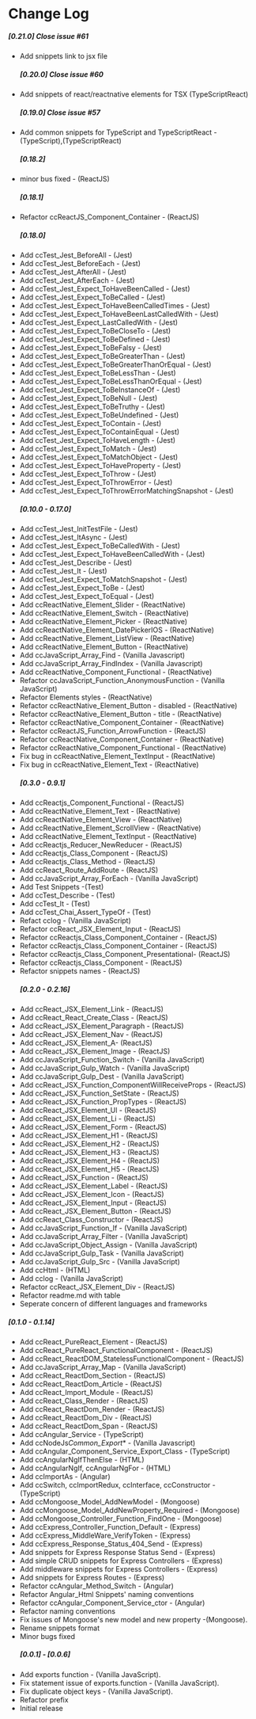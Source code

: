 # Change Log

##### [0.21.0] Close issue #61

* Add snippets link to jsx file
  ##### [0.20.0] Close issue #60
* Add snippets of react/reactnative elements for TSX (TypeScriptReact)
  ##### [0.19.0] Close issue #57
* Add common snippets for TypeScript and TypeScriptReact - (TypeScript),(TypeScriptReact)
  ##### [0.18.2]
* minor bus fixed - (ReactJS)
  ##### [0.18.1]
* Refactor ccReactJS_Component_Container - (ReactJS)
  ##### [0.18.0]
* Add ccTest_Jest_BeforeAll - (Jest)
* Add ccTest_Jest_BeforeEach - (Jest)
* Add ccTest_Jest_AfterAll - (Jest)
* Add ccTest_Jest_AfterEach - (Jest)
* Add ccTest_Jest_Expect_ToHaveBeenCalled - (Jest)
* Add ccTest_Jest_Expect_ToBeCalled - (Jest)
* Add ccTest_Jest_Expect_ToHaveBeenCalledTimes - (Jest)
* Add ccTest_Jest_Expect_ToHaveBeenLastCalledWith - (Jest)
* Add ccTest_Jest_Expect_LastCalledWith - (Jest)
* Add ccTest_Jest_Expect_ToBeCloseTo - (Jest)
* Add ccTest_Jest_Expect_ToBeDefined - (Jest)
* Add ccTest_Jest_Expect_ToBeFalsy - (Jest)
* Add ccTest_Jest_Expect_ToBeGreaterThan - (Jest)
* Add ccTest_Jest_Expect_ToBeGreaterThanOrEqual - (Jest)
* Add ccTest_Jest_Expect_ToBeLessThan - (Jest)
* Add ccTest_Jest_Expect_ToBeLessThanOrEqual - (Jest)
* Add ccTest_Jest_Expect_ToBeInstanceOf - (Jest)
* Add ccTest_Jest_Expect_ToBeNull - (Jest)
* Add ccTest_Jest_Expect_ToBeTruthy - (Jest)
* Add ccTest_Jest_Expect_ToBeUndefined - (Jest)
* Add ccTest_Jest_Expect_ToContain - (Jest)
* Add ccTest_Jest_Expect_ToContainEqual - (Jest)
* Add ccTest_Jest_Expect_ToHaveLength - (Jest)
* Add ccTest_Jest_Expect_ToMatch - (Jest)
* Add ccTest_Jest_Expect_ToMatchObject - (Jest)
* Add ccTest_Jest_Expect_ToHaveProperty - (Jest)
* Add ccTest_Jest_Expect_ToThrow - (Jest)
* Add ccTest_Jest_Expect_ToThrowError - (Jest)
* Add ccTest_Jest_Expect_ToThrowErrorMatchingSnapshot - (Jest)
  ##### [0.10.0 - 0.17.0]
* Add ccTest_Jest_InitTestFile - (Jest)
* Add ccTest_Jest_ItAsync - (Jest)
* Add ccTest_Jest_Expect_ToBeCalledWith - (Jest)
* Add ccTest_Jest_Expect_ToHaveBeenCalledWith - (Jest)
* Add ccTest_Jest_Describe - (Jest)
* Add ccTest_Jest_It - (Jest)
* Add ccTest_Jest_Expect_ToMatchSnapshot - (Jest)
* Add ccTest_Jest_Expect_ToBe - (Jest)
* Add ccTest_Jest_Expect_ToEqual - (Jest)
* Add ccReactNative_Element_Slider - (ReactNative)
* Add ccReactNative_Element_Switch - (ReactNative)
* Add ccReactNative_Element_Picker - (ReactNative)
* Add ccReactNative_Element_DatePickerIOS - (ReactNative)
* Add ccReactNative_Element_ListView - (ReactNative)
* Add ccReactNative_Element_Button - (ReactNative)
* Add ccJavaScript_Array_Find - (Vanilla Javascript)
* Add ccJavaScript_Array_FindIndex - (Vanilla Javascript)
* Add ccReactNative_Component_Functional - (ReactNative)
* Refactor ccJavaScript_Function_AnonymousFunction - (Vanilla JavaScript)
* Refactor Elements styles - (ReactNative)
* Refactor ccReactNative_Element_Button - disabled - (ReactNative)
* Refactor ccReactNative_Element_Button - title - (ReactNative)
* Refactor ccReactNative_Component_Container - (ReactNative)
* Refactor ccReactJS_Function_ArrowFunction - (ReactJS)
* Refactor ccReactNative_Component_Container - (ReactNative)
* Refactor ccReactNative_Component_Functional - (ReactNative)
* Fix bug in ccReactNative_Element_TextInput - (ReactNative)
* Fix bug in ccReactNative_Element_Text - (ReactNative)
  ##### [0.3.0 - 0.9.1]
* Add ccReactjs_Component_Functional - (ReactJS)
* Add ccReactNative_Element_Text - (ReactNative)
* Add ccReactNative_Element_View - (ReactNative)
* Add ccReactNative_Element_ScrollView - (ReactNative)
* Add ccReactNative_Element_TextInput - (ReactNative)
* Add ccReactjs_Reducer_NewReducer - (ReactJS)
* Add ccReactjs_Class_Component - (ReactJS)
* Add ccReactjs_Class_Method - (ReactJS)
* Add ccReact_Route_AddRoute - (ReactJS)
* Add ccJavaScript_Array_ForEach - (Vanilla JavaScript)
* Add Test Snippets -(Test)
* Add ccTest_Describe - (Test)
* Add ccTest_It - (Test)
* Add ccTest_Chai_Assert_TypeOf - (Test)
* Refact cclog - (Vanilla JavaScript)
* Refactor ccReact_JSX_Element_Input - (ReactJS)
* Refactor ccReactjs_Class_Component_Container - (ReactJS)
* Refactor ccReactjs_Class_Component_Container - (ReactJS)
* Refactor ccReactjs_Class_Component_Presentational- (ReactJS)
* Refactor ccReactjs_Class_Component - (ReactJS)
* Refactor snippets names - (ReactJS)
  ##### [0.2.0 - 0.2.16]
* Add ccReact_JSX_Element_Link - (ReactJS)
* Add ccReact_React_Create_Class - (ReactJS)
* Add ccReact_JSX_Element_Paragraph - (ReactJS)
* Add ccReact_JSX_Element_Nav - (ReactJS)
* Add ccReact_JSX_Element_A- (ReactJS)
* Add ccReact_JSX_Element_Image - (ReactJS)
* Add ccJavaScript_Function_Switch - (Vanilla JavaScript)
* Add ccJavaScript_Gulp_Watch - (Vanilla JavaScript)
* Add ccJavaScript_Gulp_Dest - (Vanilla JavaScript)
* Add ccReact_JSX_Function_ComponentWillReceiveProps - (ReactJS)
* Add ccReact_JSX_Function_SetState - (ReactJS)
* Add ccReact_JSX_Function_PropTypes - (ReactJS)
* Add ccReact_JSX_Element_Ul - (ReactJS)
* Add ccReact_JSX_Element_Li - (ReactJS)
* Add ccReact_JSX_Element_Form - (ReactJS)
* Add ccReact_JSX_Element_H1 - (ReactJS)
* Add ccReact_JSX_Element_H2 - (ReactJS)
* Add ccReact_JSX_Element_H3 - (ReactJS)
* Add ccReact_JSX_Element_H4 - (ReactJS)
* Add ccReact_JSX_Element_H5 - (ReactJS)
* Add ccReact_JSX_Function - (ReactJS)
* Add ccReact_JSX_Element_Label - (ReactJS)
* Add ccReact_JSX_Element_Icon - (ReactJS)
* Add ccReact_JSX_Element_Input - (ReactJS)
* Add ccReact_JSX_Element_Button - (ReactJS)
* Add ccReact_Class_Constructor - (ReactJS)
* Add ccJavaScript_Function_If - (Vanilla JavaScript)
* Add ccJavaScript_Array_Filter - (Vanilla JavaScript)
* Add ccJavaScript_Object_Assign - (Vanilla JavaScript)
* Add ccJavaScript_Gulp_Task - (Vanilla JavaScript)
* Add ccJavaScript_Gulp_Src - (Vanilla JavaScript)
* Add ccHtml - (HTML)
* Add cclog - (Vanilla JavaScript)
* Refactor ccReact_JSX_Element_Div - (ReactJS)
* Refactor readme.md with table
* Seperate concern of different languages and frameworks

##### [0.1.0 - 0.1.14]

* Add ccReact_PureReact_Element - (ReactJS)
* Add ccReact_PureReact_FunctionalComponent - (ReactJS)
* Add ccReact_ReactDOM_StatelessFunctionalComponent - (ReactJS)
* Add ccJavaScript_Array_Map - (Vanilla JavaScript)
* Add ccReact_ReactDom_Section - (ReactJS)
* Add ccReact_ReactDom_Article - (ReactJS)
* Add ccReact_Import_Module - (ReactJS)
* Add ccReact_Class_Render - (ReactJS)
* Add ccReact_ReactDom_Render - (ReactJS)
* Add ccReact_ReactDom_Div - (ReactJS)
* Add ccReact_ReactDom_Span - (ReactJS)
* Add ccAngular_Service - (TypeScript)
* Add ccNodeJs*Common_Export*\* - (Vanilla Javascript)
* Add ccAngular_Component_Service_Export_Class - (TypeScript)
* Add ccAngularNgIfThenElse - (HTML)
* Add ccAngularNgIf, ccAngularNgFor - (HTML)
* Add ccImportAs - (Angular)
* Add ccSwitch, ccImportRedux, ccInterface, ccConstructor - (TypeScript)
* Add ccMongoose_Model_AddNewModel - (Mongoose)
* Add ccMongoose_Model_AddNewProperty_Required - (Mongoose)
* Add ccMongoose_Controller_Function_FindOne - (Mongoose)
* Add ccExpress_Controller_Function_Default - (Express)
* Add ccExpress_MiddleWare_VerifyToken - (Express)
* Add ccExpress_Response_Status_404_Send - (Express)
* Add snippets for Express Response Status Send - (Express)
* Add simple CRUD snippets for Express Controllers - (Express)
* Add middleware snippets for Express Controllers - (Express)
* Add snippets for Express Routes - (Express)
* Refactor ccAngular_Method_Switch - (Angular)
* Refactor Angular_Html Snippets' naming conventions
* Refactor ccAngular_Component_Service_ctor - (Angular)
* Refactor naming conventions
* Fix issues of Mongoose's new model and new property -(Mongoose).
* Rename snippets format
* Minor bugs fixed
  ##### [0.0.1] - [0.0.6]
* Add exports function - (Vanilla JavaScript).
* Fix statement issue of exports.function - (Vanilla JavaScript).
* Fix duplicate object keys - (Vanilla JavaScript).
* Refactor prefix
* Initial release
